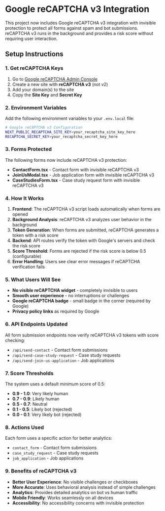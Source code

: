 # Google reCAPTCHA v3 Integration

This project now includes Google reCAPTCHA v3 integration with invisible protection to protect all forms against spam and bot submissions. reCAPTCHA v3 runs in the background and provides a risk score without requiring user interaction.

## Setup Instructions

### 1. Get reCAPTCHA Keys

1. Go to [Google reCAPTCHA Admin Console](https://www.google.com/recaptcha/admin)
2. Create a new site with **reCAPTCHA v3** (not v2)
3. Add your domain(s) to the site
4. Copy the **Site Key** and **Secret Key**

### 2. Environment Variables

Add the following environment variables to your `.env.local` file:

```bash
# Google reCAPTCHA v3 Configuration
NEXT_PUBLIC_RECAPTCHA_SITE_KEY=your_recaptcha_site_key_here
RECAPTCHA_SECRET_KEY=your_recaptcha_secret_key_here
```

### 3. Forms Protected

The following forms now include reCAPTCHA v3 protection:

- **ContactForm.tsx** - Contact form with invisible reCAPTCHA v3
- **JoinUsModal.tsx** - Job application form with invisible reCAPTCHA v3  
- **CaseStudiesForm.tsx** - Case study request form with invisible reCAPTCHA v3

### 4. How It Works

1. **Frontend**: The reCAPTCHA v3 script loads automatically when forms are opened
2. **Background Analysis**: reCAPTCHA v3 analyzes user behavior in the background
3. **Token Generation**: When forms are submitted, reCAPTCHA generates a token with a risk score
4. **Backend**: API routes verify the token with Google's servers and check the risk score
5. **Score Threshold**: Forms are rejected if the risk score is below 0.5 (configurable)
6. **Error Handling**: Users see clear error messages if reCAPTCHA verification fails

### 5. What Users Will See

- **No visible reCAPTCHA widget** - completely invisible to users
- **Smooth user experience** - no interruptions or challenges
- **Google reCAPTCHA badge** - small badge in the corner (required by Google)
- **Privacy policy links** as required by Google

### 6. API Endpoints Updated

All form submission endpoints now verify reCAPTCHA v3 tokens with score checking:

- `/api/send-contact` - Contact form submissions
- `/api/send-case-study-request` - Case study requests  
- `/api/send-join-us-application` - Job applications

### 7. Score Thresholds

The system uses a default minimum score of 0.5:
- **0.9 - 1.0**: Very likely human
- **0.7 - 0.9**: Likely human
- **0.5 - 0.7**: Neutral
- **0.1 - 0.5**: Likely bot (rejected)
- **0.0 - 0.1**: Very likely bot (rejected)

### 8. Actions Used

Each form uses a specific action for better analytics:
- `contact_form` - Contact form submissions
- `case_study_request` - Case study requests
- `job_application` - Job applications

### 9. Benefits of reCAPTCHA v3

- **Better User Experience**: No visible challenges or checkboxes
- **More Accurate**: Uses behavioral analysis instead of simple challenges
- **Analytics**: Provides detailed analytics on bot vs human traffic
- **Mobile Friendly**: Works seamlessly on all devices
- **Accessibility**: No accessibility concerns with invisible protection
